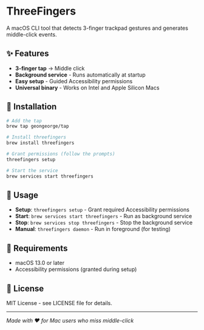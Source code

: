 # ThreeFingers

A macOS CLI tool that detects 3-finger trackpad gestures and generates middle-click events.

## ✨ Features

- **3-finger tap** → Middle click
- **Background service** - Runs automatically at startup
- **Easy setup** - Guided Accessibility permissions
- **Universal binary** - Works on Intel and Apple Silicon Macs

## 🚀 Installation

```bash
# Add the tap
brew tap geongeorge/tap

# Install threefingers
brew install threefingers

# Grant permissions (follow the prompts)
threefingers setup

# Start the service
brew services start threefingers
```

## 📖 Usage

- **Setup**: `threefingers setup` - Grant required Accessibility permissions
- **Start**: `brew services start threefingers` - Run as background service
- **Stop**: `brew services stop threefingers` - Stop the background service
- **Manual**: `threefingers daemon` - Run in foreground (for testing)

## 🔧 Requirements

- macOS 13.0 or later
- Accessibility permissions (granted during setup)

## 📝 License

MIT License - see LICENSE file for details.

---

*Made with ❤️ for Mac users who miss middle-click*
